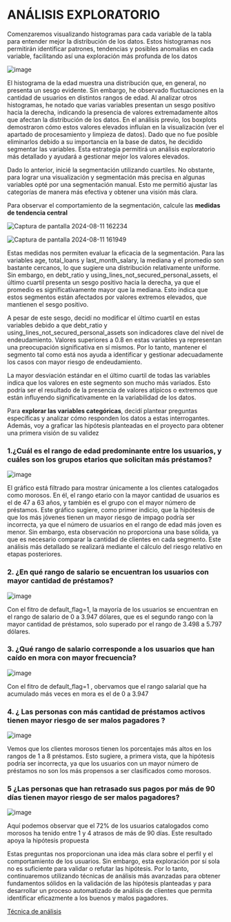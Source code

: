 # ANÁLISIS EXPLORATORIO 

Comenzaremos visualizando histogramas para cada variable de la tabla para entender mejor la distribución de los datos. Estos histogramas nos permitirán identificar patrones, tendencias y posibles anomalías en cada variable, facilitando así una exploración más profunda de los datos

![image](https://github.com/user-attachments/assets/851a79bd-37a0-4efe-842c-8e721f532fc6)

El histograma de la edad muestra una distribución que, en general, no presenta un sesgo evidente. Sin embargo, he observado fluctuaciones en la cantidad de usuarios en distintos rangos de edad. Al analizar otros histogramas, he notado que varias variables presentan un sesgo positivo hacia la derecha, indicando la presencia de valores extremadamente altos que afectan la distribución de los datos. En el análisis previo, los boxplots demostraron cómo estos valores elevados influían en la visualización (ver el apartado de procesamiento y limpieza de datos). Dado que no fue posible eliminarlos debido a su importancia en la base de datos, he decidido segmentar las variables. Esta estrategia permitirá un análisis exploratorio más detallado y ayudará a gestionar mejor los valores elevados.

Dado lo anterior, inicié la segmentación utilizando cuartiles. No obstante, para lograr una visualización y segmentación más precisa en algunas variables opté por una segmentación manual. Esto me permitió ajustar las categorías de manera más efectiva y obtener una visión más clara. 

Para observar el comportamiento de la segmentación, calcule las **medidas de tendencia central** 


![Captura de pantalla 2024-08-11 162234](https://github.com/user-attachments/assets/bd79a1ed-9b69-4cc6-b23c-57d46c7e46ec)


![Captura de pantalla 2024-08-11 161949](https://github.com/user-attachments/assets/d4cc2330-dc0b-4493-bdd5-6394459e868e)



Estas medidas nos permiten evaluar la eficacia de la segmentación. Para las variables age, total_loans y last_month_salary, la mediana y el promedio son bastante cercanos, lo que sugiere una distribución relativamente uniforme. Sin embargo, en debt_ratio y using_lines_not_secured_personal_assets, el último cuartil presenta un sesgo positivo hacia la derecha, ya que el promedio es significativamente mayor que la mediana. Esto indica que estos segmentos están afectados por valores extremos elevados, que mantienen el sesgo positivo.

A pesar de este sesgo, decidí no modificar el último cuartil en estas variables debido a que debt_ratio y using_lines_not_secured_personal_assets son indicadores clave del nivel de endeudamiento. Valores superiores a 0.8 en estas variables ya representan una preocupación significativa en sí mismos. Por lo tanto, mantener el segmento tal como está nos ayuda a identificar y gestionar adecuadamente los casos con mayor riesgo de endeudamiento. 

La mayor desviación estándar en el último cuartil de todas las variables indica que los valores en este segmento son mucho más variados. Esto podría ser el resultado de la presencia de valores atípicos o extremos que están influyendo significativamente en la variabilidad de los datos.

Para **explorar las variables categóricas**, decidí plantear preguntas específicas y analizar cómo responden los datos a estas interrogantes. Además, voy a graficar las hipótesis planteadas en el proyecto para obtener una primera visión de su validez

### 1.¿Cuál es el rango de edad predominante entre los usuarios, y cuáles son los grupos etarios que solicitan más préstamos?

![image](https://github.com/user-attachments/assets/2672bdb7-6ade-4ea4-b34a-9b300ab81c90)


El gráfico está filtrado para mostrar únicamente a los clientes catalogados como morosos. En él, el rango etario con la mayor cantidad de usuarios es el de 47 a 63 años, y también es el grupo con el mayor número de préstamos. Este gráfico sugiere, como primer indicio, que la hipótesis de que los más jóvenes tienen un mayor riesgo de impago podría ser incorrecta, ya que el número de usuarios en el rango de edad más joven es menor. Sin embargo, esta observación no proporciona una base sólida, ya que es necesario comparar la cantidad de clientes en cada segmento. Este análisis más detallado se realizará mediante el cálculo del riesgo relativo en etapas posteriores.




### 2. ¿En qué rango de salario se encuentran los usuarios con mayor cantidad de préstamos?

![image](https://github.com/user-attachments/assets/dd333599-8560-4b4e-8f89-2298b55a712a)

Con el fitro de default_flag=1, la mayoría de los usuarios se encuentran en el rango de salario de 0 a 3.947 dólares, que es el segundo rango con la mayor cantidad de préstamos, solo superado por el rango de 3.498 a 5.797 dólares.



### 3. ¿Qué rango de salario corresponde a los usuarios que han caído en mora con mayor frecuencia?

![image](https://github.com/user-attachments/assets/7e8cd86f-b0b4-4877-9ee5-6bc25079bfd4)


Con el fitro de default_flag=1 , obervamos que el rango salarial que ha acumulado más veces en mora  es el de 0 a 3.947

### 4. ¿ Las personas con más cantidad de préstamos activos tienen mayor riesgo de ser malos pagadores ?

![image](https://github.com/user-attachments/assets/0c544384-91ab-494f-b4c7-b5c706518a45)

Vemos que los clientes morosos tienen los porcentajes más altos en los rangos de 1 a 8 préstamos. Esto sugiere, a primera vista, que la hipótesis podría ser incorrecta, ya que los usuarios con un mayor número de préstamos no son los más propensos a ser clasificados como morosos.

### 5 ¿Las personas que han retrasado sus pagos por más de 90 días tienen mayor riesgo de ser malos pagadores?

![image](https://github.com/user-attachments/assets/3edc292a-078b-410f-b1ab-646ccf18658a)

Aquí podemos observar que el 72% de los usuarios catalogados como morosos ha tenido entre 1 y 4 atrasos de más de 90 días. Este resultado apoya la hipótesis propuesta

Estas preguntas nos proporcionan una idea más clara sobre el perfil y el comportamiento de los usuarios. Sin embargo, esta exploración por sí sola no es suficiente para validar o refutar las hipótesis. Por lo tanto, continuaremos utilizando técnicas de análisis más avanzadas para obtener fundamentos sólidos en la validación de las hipótesis planteadas y para desarrollar un proceso automatizado de análisis de clientes que permita identificar eficazmente a los buenos y malos pagadores.


[Técnica de análisis]()
